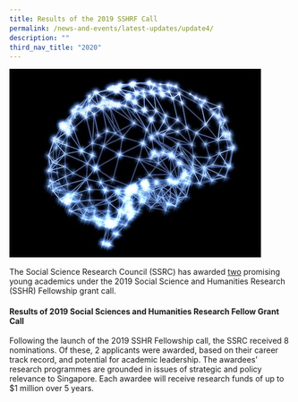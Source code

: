 ```yaml
---
title: Results of the 2019 SSHRF Call
permalink: /news-and-events/latest-updates/update4/
description: ""
third_nav_title: "2020"
---
```

![](/images/updates4.jpg)

The Social Science Research Council (SSRC) has awarded [two](https://staging.d2ih14cxifahz0.amplifyapp.com/grant-recipients/2019/sshrf2019/) promising young academics under the 2019 Social Science and Humanities Research (SSHR) Fellowship grant call.

#### **Results of 2019 Social Sciences and Humanities Research Fellow Grant Call**
Following the launch of the 2019 SSHR Fellowship call, the SSRC received 8 nominations. Of these, 2 applicants were awarded, based on their career track record, and potential for academic leadership. The awardees’ research programmes are grounded in issues of strategic and policy relevance to Singapore. Each awardee will receive research funds of up to $1 million over 5 years.